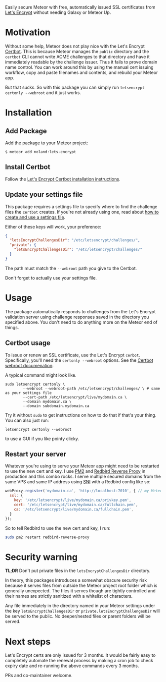Easily secure Meteor with free, automatically issued SSL certificates from [Let's Encrypt](https://letsencrypt.org/)
without needing Galaxy or Meteor Up.

# Motivation
Without some help, Meteor does not play nice with the Let's Encrypt [Certbot](https://certbot.eff.org/). This is because Meteor manages the `public` directory and the `certbot` CLI cannot write ACME challenges to that directory and have it immediately readable by the challenge issuer. Thus it fails to prove domain name control.  You can work around this by using the manual cert issuing workflow, copy and paste filenames and contents, and rebuild your Meteor app.

But that sucks. So with this package you can simply run `letsencrypt certonly --webroot` and it just works.

# Installation
## Add Package
Add the package to your Meteor project:
````shell
$ meteor add noland:lets-encrypt
````
## Install Certbot
Follow the [Let's Encrypt Certbot installation instructions](https://certbot.eff.org/docs/install.html).

## Update your settings file
This package requires a settings file to specify where to find the challenge files the `certbot` creates.
If you're not already using one, read about [how to create and use a settings file](https://themeteorchef.com/snippets/making-use-of-settings-json/).

Either of these keys will work, your preference:
````json
{
  "letsEncryptChallengesDir": "/etc/letsencrypt/challenges/",
  "private": {
    "letsEncryptChallengesDir": "/etc/letsencrypt/challenges/"
  }
}
````
The path must match the `--webroot` path you give to the Certbot.

Don't forget to actually use your settings file.

# Usage
The package automatically responds to challenges from the Let's Encrypt validation server using challenge responses saved in the directory you specified above. You don't need to do anything more on the Meteor end of things.

## Certbot usage
To issue or renew an SSL certificate, use the Let's Encrypt `cerbot`.
Specifically, you'll need the `certonly --webroot` options. See the [Certbot webroot documenation](https://certbot.eff.org/docs/using.html#webroot).

A typical command might look like.
````shell
sudo letsencrypt certonly \
        --webroot --webroot-path /etc/letsencrypt/challenges/ \ # same as your settings file
        --cert-path /etc/letsencrypt/live/mydomain.ca \
        --domain mydomain.ca \
        --domain subdomain.mydomain.ca
````
Try it without `sudo` to get instructions on how to do that if that's your thing. You can also just run:
````shell
letsencrypt certonly --webroot
````
to use a GUI if you like pointy clicky.

## Restart your server
Whatever you're using to serve your Meteor app might need to be restarted to use the new cert and key.
I use [PM2](http://pm2.keymetrics.io/) and [Redbird Reverse Proxy](https://github.com/OptimalBits/redbird) in production and this combo rocks.
I serve multiple secured domains from the same VPS and same IP address using [SNI](https://en.wikipedia.org/wiki/Server_Name_Indication)
with a Redbird config like so:
````js
webProxy.register('mydomain.ca', 'http://localhost:7010', { // my Meteor is configured to listen on 7010
  ssl: {
    key: '/etc/letsencrypt/live/mydomain.ca/privkey.pem',
    cert: '/etc/letsencrypt/live/mydomain.ca/fullchain.pem',
    ca: '/etc/letsencrypt/live/mydomain.ca/fullchain.pem',
  }
});
````
So to tell Redbird to use the new cert and key, I run:
````sh
sudo pm2 restart redbird-reverse-proxy
````

# Security warning
**TL;DR** Don't put private files in the `letsEncryptChallengesDir` directory.

In theory, this packages introduces a somewhat obscure security risk because
it serves files from outside the Meteor project root folder which is generally unexpected.
The files it serves though are tightly controlled and their names are strictly sanitized with a whitelist of characters.

Any file immediately in the directory named in your Meteor settings under the key `letsEncryptChallengesDir` or `private.letsEncryptChallengesDir`
will be served to the public. No deeper/nested files or parent folders will be served.

# Next steps
Let's Encrypt certs are only issued for 3 months. It would be fairly easy to completely automate the renewal process
by making a cron job to check expiry date and re-running the above commands every 3 months.

PRs and co-maintainer welcome.
